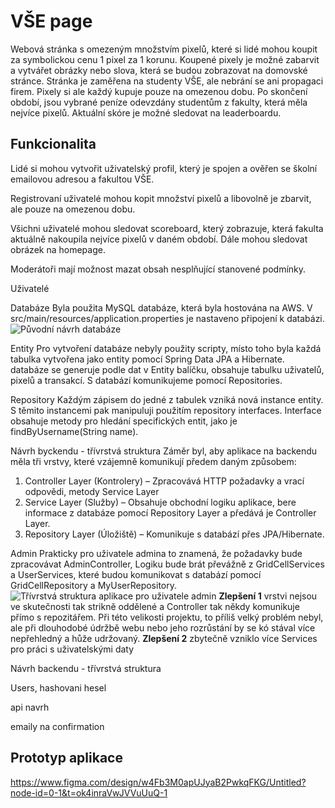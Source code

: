 # VŠE page



Webová stránka s omezeným množstvím pixelů, které si lidé mohou koupit za symbolickou cenu 1 pixel za 1 korunu. Koupené pixely je možné zabarvit a vytvářet obrázky nebo slova, která se budou zobrazovat na domovské stránce. Stránka je zaměřena na studenty VŠE, ale nebrání se ani propagaci firem. Pixely si ale každý kupuje pouze na omezenou dobu. Po skončení období, jsou vybrané peníze odevzdány studentům z fakulty, která měla nejvíce pixelů. Aktuální skóre je možné sledovat na leaderboardu.

## Funkcionalita

Lidé si mohou vytvořit uživatelský profil, který je spojen a ověřen se školní emailovou adresou a fakultou VŠE.

Registrovaní uživatelé mohou kopit množství pixelů a libovolně je zbarvit, ale pouze na omezenou dobu.

Všichni uživatelé mohou sledovat scoreboard, který zobrazuje, která fakulta aktuálně nakoupila nejvíce pixelů v daném období. Dále mohou sledovat obrázek na homepage.

Moderátoři mají možnost mazat obsah nesplňující stanovené podmínky.

Uživatelé



Databáze
Byla použita MySQL databáze, která byla hostována na AWS. V src/main/resources/application.properties je nastaveno připojení k databázi.
![Původní návrh databáze](https://adela-domokosova.github.io/pictures/vse_page/uml/db_navrh.png)

Entity
Pro vytvoření databáze nebyly použity scripty, místo toho byla každá tabulka vytvořena jako entity pomocí Spring Data JPA a Hibernate. databáze se generuje podle dat v Entity balíčku, obsahuje tabulku uživatelů, pixelů a transakcí. S databází komunikujeme pomocí Repositories.

Repository
Každým zápisem do jedné z tabulek vzniká nová instance entity. S těmito instancemi pak manipuluji použitím repository interfaces. Interface obsahuje metody pro hledání specifických entit, jako je findByUsername(String name).


Návrh byckendu - třívrstvá struktura
Záměr byl, aby aplikace na backendu měla tři vrstvy, které vzájemně komunikují předem daným způsobem:
1. Controller Layer (Kontrolery) – Zpracovává HTTP požadavky a vrací odpovědi, metody Service Layer
2. Service Layer (Služby) – Obsahuje obchodní logiku aplikace, bere informace z databáze pomocí Repository Layer a předává je Controller Layer.
3. Repository Layer (Úložiště) – Komunikuje s databází přes JPA/Hibernate.


Admin
Prakticky pro uživatele admina to znamená, že požadavky bude zpracovávat AdminController, Logiku bude brát převážně z GridCellServices a UserServices, které budou komunikovat s databází pomocí GridCellRepository a MyUserRepository.
![Třívrstvá struktura aplikace pro uživatele admin](https://adela-domokosova.github.io/pictures/vse_page/uml/admin_classes.png)
**Zlepšení 1** vrstvi nejsou ve skutečnosti tak strikně oddělené a Controller tak někdy komunikuje přímo s repozitářem. Při této velikosti projektu, to příliš velký problém nebyl, ale při dlouhodobé údržbě webu nebo jeho rozrůstání by se kó stával více nepřehledný a hůže udržovaný.
**Zlepšení 2** zbytečně vzniklo více Services pro práci s uživatelskými daty


Návrh backendu - třívrstvá struktura



Users, hashovani hesel

api navrh





emaily na confirmation



## Prototyp aplikace

https://www.figma.com/design/w4Fb3M0apUJyaB2PwkqFKG/Untitled?node-id=0-1&t=ok4inraVwJVVuUuQ-1

